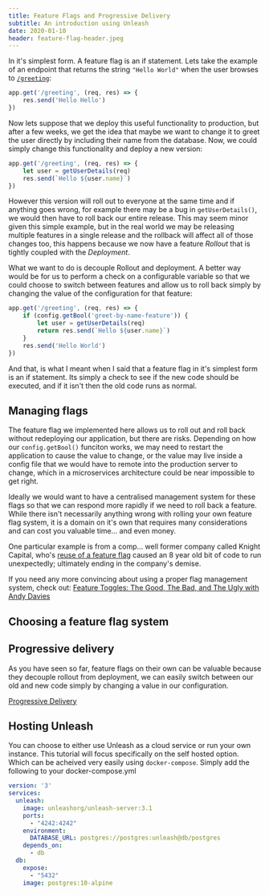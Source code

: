 ```yaml
---
title: Feature Flags and Progressive Delivery
subtitle: An introduction using Unleash
date: 2020-01-10
header: feature-flag-header.jpeg
---
```


In it's simplest form. A feature flag is an if statement. Lets take the example of an endpoint that returns the string `"Hello World"` when the user browses to [`/greeting`](http://locahost:5000/greeting):

```ts
app.get('/greeting', (req, res) => {
    res.send('Hello Hello')
})
```

Now lets suppose that we deploy this useful functionality to production, but after a few weeks, we get the idea that maybe we want to change it to greet the user directly by including their name from the database. Now, we could simply change this functionality and deploy a new version:

```ts
app.get('/greeting', (req, res) => {
    let user = getUserDetails(req)
    res.send(`Hello ${user.name}`)
})
```

However this version will roll out to everyone at the same time and if anything goes wrong, for example there may be a bug in `getUserDetails()`, we would then have to roll back our entire release. This may seem minor given this simple example, but in the real world we may be releasing multiple features in a single release and the rollback will affect all of those changes too, this happens because we now have a feature *Rollout* that is tightly coupled with the *Deployment*.

What we want to do is decouple Rollout and deployment. A better way would be for us to perform a check on a configurable variable so that we could choose to switch between features and allow us to roll back simply by changing the value of the configuration for that feature:

```ts
app.get('/greeting', (req, res) => {
    if (config.getBool('greet-by-name-feature')) {
        let user = getUserDetails(req)
        return res.send(`Hello ${user.name}`)
    }
    res.send('Hello World')
})
```

And that, is what I meant when I said that a feature flag in it's simplest form is an if statement. Its simply a check to see if the new code should be executed, and if it isn't then the old code runs as normal.

## Managing flags

The feature flag we implemented here allows us to roll out and roll back without redeploying our application, but there are risks. Depending on how our `config.getBool()` funciton works, we may need to restart the application to cause the value to change, or the value may live inside a config file that we would have to remote into the production server to change, which in a microservices architecture could be near impossible to get right.

Ideally we would want to have a centralised  management system for these flags so that we can respond more rapidly if we need to roll back a feature. While there isn't necessarily anything wrong with rolling your own feature flag system, it is a domain on it's own that requires many considerations and can cost you valuable time... and even money. 

One particular example is from a comp... well former company called Knight Capital, who's [reuse of a feature flag](https://dougseven.com/2014/04/17/knightmare-a-devops-cautionary-tale) caused an 8 year old bit of code to run unexpectedly; ultimately ending in the company's demise.

If you need any more convincing about using a proper flag management system, check out: [Feature Toggles: The Good, The Bad, and The Ugly with Andy Davies](https://youtu.be/r7VI5x2XKXw)

## Choosing a feature flag system

## Progressive delivery

As you have seen so far, feature flags on their own can be valuable because they decouple rollout from deployment, we can easily switch between our old and new code simply by changing a value in our configuration.



[Progressive Delivery](https://searchitoperations.techtarget.com/definition/progressive-delivery)



## Hosting Unleash
You can choose to either use Unleash as a cloud service or run your own instance. This tutorial will focus specifically on the self hosted option. Which can be acheived very easily using `docker-compose`. Simply add the following to your docker-compose.yml

```yml
version: '3'
services:
  unleash:
    image: unleashorg/unleash-server:3.1
    ports:
      - "4242:4242"
    environment:
      DATABASE_URL: postgres://postgres:unleash@db/postgres
    depends_on:
      - db
  db:
    expose:
      - "5432"
    image: postgres:10-alpine
```

